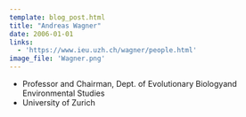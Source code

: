 ```yaml
---
template: blog_post.html
title: "Andreas Wagner"
date: 2006-01-01
links:
  - 'https://www.ieu.uzh.ch/wagner/people.html'
image_file: 'Wagner.png'
---
```


* Professor and Chairman, Dept. of Evolutionary Biologyand Environmental Studies
* University of Zurich

<!--more-->


